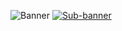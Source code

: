 ![Banner](https://github.com/hayfidev/hayfii/blob/main/banner.png)
[![Sub-banner](https://github.com/hayfidev/hayfii/blob/main/subbanner.png)](https://dsc.gg/hayfi)
